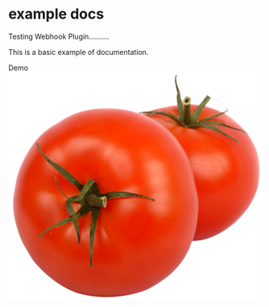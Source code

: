 # example docs

Testing Webhook Plugin..........

This is a basic example of documentation.

Demo ![tomato](./tomato.png)